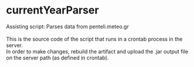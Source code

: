 # currentYearParser
Assisting script: Parses data from penteli.meteo.gr
<br/><br/>
This is the source code of the script that runs in a crontab process in the server. <br/>
In order to make changes, rebuild the artifact and upload the .jar output file on the server path (as defined in crontab).

